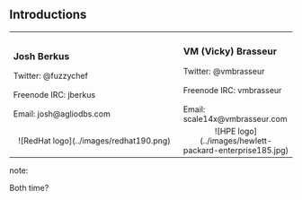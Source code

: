## Introductions

<table border="0">
  <tr border="0">
    <td width="60%">
      <h3>Josh Berkus</h3>
      Twitter: @fuzzychef<br /><br />
      Freenode IRC: jberkus<br /><br />
      Email: josh@agliodbs.com
    </td>
    <td>
      <h3>VM (Vicky) Brasseur</h3>
      Twitter: @vmbrasseur<br /><br />
      Freenode IRC: vmbrasseur <br /><br />
      Email: scale14x@vmbrasseur.com
    </td>
  </tr>
  <tr>
    <td width="60%" align="center">
    ![RedHat logo](../images/redhat190.png)
    </td>
    <td align="center">
    ![HPE logo](../images/hewlett-packard-enterprise185.jpg)
    </td>
  </tr>
</table>

note:

Both
time?
